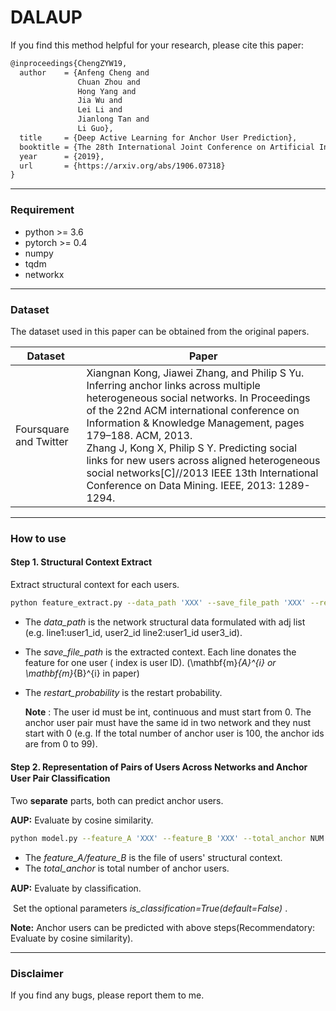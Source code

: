 # DALAUP
If you find this method helpful for your research, please cite this paper:

```latex
@inproceedings{ChengZYW19,
  author    = {Anfeng Cheng and
               Chuan Zhou and
               Hong Yang and
               Jia Wu and
               Lei Li and
               Jianlong Tan and
               Li Guo},
  title     = {Deep Active Learning for Anchor User Prediction},
  booktitle = {The 28th International Joint Conference on Artificial Intelligence(IJCAI-19)},
  year      = {2019},
  url       = {https://arxiv.org/abs/1906.07318}
}
```

------

### Requirement

- python >= 3.6
- pytorch >= 0.4
- numpy
- tqdm
- networkx

------

### Dataset

The dataset used in this paper can be obtained from the original papers.

| Dataset                | Paper                                                        |
| ---------------------- | ------------------------------------------------------------ |
| Foursquare and Twitter | Xiangnan Kong, Jiawei Zhang, and Philip S Yu. Inferring anchor links across multiple heterogeneous social networks. In Proceedings of the 22nd ACM international conference on Information & Knowledge Management, pages 179–188. ACM, 2013.<br>Zhang J, Kong X, Philip S Y. Predicting social links for new users across aligned heterogeneous social networks[C]//2013 IEEE 13th International Conference on Data Mining. IEEE, 2013: 1289-1294. |

---

### How to use

#### Step 1. Structural Context Extract

Extract structural context for each users.

```bash
python feature_extract.py --data_path 'XXX' --save_file_path 'XXX' --restart_probability 0.6
```

* The _data_path_ is the network structural data formulated with adj list (e.g. line1:user1_id, user2_id  line2:user1_id user3_id). 

* The _save_file_path_ is the extracted context. Each line donates the feature for one user ( index is user ID). (\mathbf{m}_{A}^{i}​ or \mathbf{m}_{B}^{i}​ in paper) 

* The _restart_probability_ is the restart probability.

  **Note** : The user id must be int, continuous and must start from 0. The anchor user pair must have the same id in two network and they nust start with 0 (e.g. If the total number of anchor user is 100, the anchor ids are from 0 to 99).

#### Step 2. Representation of Pairs of Users Across Networks and Anchor User Pair Classiﬁcation

Two **separate** parts, both can predict anchor users.

**AUP:** Evaluate by cosine similarity.

```bash
python model.py --feature_A 'XXX' --feature_B 'XXX' --total_anchor NUM --train_ratio 0.5 --gpu_id 4
```

- The *feature_A/feature_B* is the file of users' structural context.
-  The *total_anchor* is total number of anchor users.

**AUP:** Evaluate by classiﬁcation.

​	Set the optional parameters *is_classification=True(default=False)* .

**Note:**  Anchor users can be predicted with above steps(Recommendatory: Evaluate by cosine similarity).

---

### Disclaimer

If you find any bugs,  please report them to me.